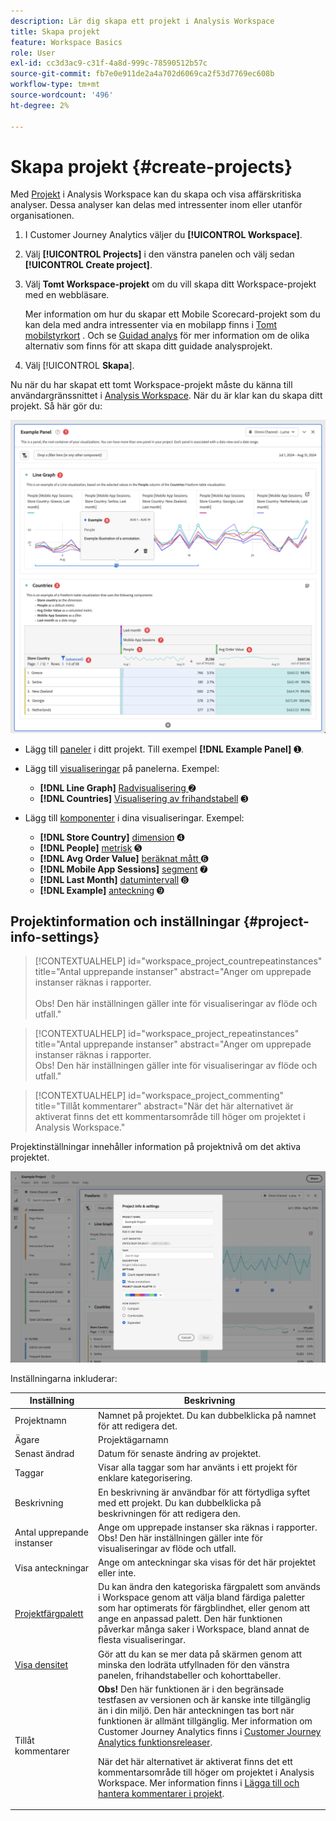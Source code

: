 ```yaml
---
description: Lär dig skapa ett projekt i Analysis Workspace
title: Skapa projekt
feature: Workspace Basics
role: User
exl-id: cc3d3ac9-c31f-4a8d-999c-78590512b57c
source-git-commit: fb7e0e911de2a4a702d6069ca2f53d7769ec608b
workflow-type: tm+mt
source-wordcount: '496'
ht-degree: 2%

---
```


# Skapa projekt {#create-projects}


Med [Projekt](/help/analysis-workspace/build-workspace-project/freeform-overview.md) i Analysis Workspace kan du skapa och visa affärskritiska analyser.  Dessa analyser kan delas med intressenter inom eller utanför organisationen.

1. I Customer Journey Analytics väljer du **[!UICONTROL Workspace]**.

1. Välj **[!UICONTROL Projects]** i den vänstra panelen och välj sedan **[!UICONTROL Create project]**.

1. Välj **Tomt Workspace-projekt** om du vill skapa ditt Workspace-projekt med en webbläsare.

   Mer information om hur du skapar ett Mobile Scorecard-projekt som du kan dela med andra intressenter via en mobilapp finns i [Tomt mobilstyrkort](/help/mobile-app/curator.md) . Och se [Guidad analys](/help/guided-analysis/overview.md) för mer information om de olika alternativ som finns för att skapa ditt guidade analysprojekt.

1. Välj [!UICONTROL **Skapa**].


Nu när du har skapat ett tomt Workspace-projekt måste du känna till användargränssnittet i [Analysis Workspace](/help/analysis-workspace/home.md). När du är klar kan du skapa ditt projekt. Så här gör du:

![Exempelprojekt](assets/example-project.png)

* Lägg till [paneler](/help/analysis-workspace/c-panels/panels.md) i ditt projekt. Till exempel **[!DNL Example Panel]** ➊.

* Lägg till [visualiseringar](/help/analysis-workspace/visualizations/freeform-analysis-visualizations.md) på panelerna. Exempel:
   * **[!DNL Line Graph]** [Radvisualisering ](/help/analysis-workspace/visualizations/line.md) ➋
   * **[!DNL Countries]** [Visualisering av frihandstabell](/help/analysis-workspace/visualizations/freeform-table/freeform-table.md) ➌
* Lägg till [komponenter](/help/components/overview.md) i dina visualiseringar. Exempel:
   * **[!DNL Store Country]** [dimension](/help/components/dimensions/overview.md) ➍
   * **[!DNL People]** [metrisk](/help/components/apply-create-metrics.md) ➎
   * **[!DNL Avg Order Value]** [beräknat mått ](/help/components/calc-metrics/calc-metr-overview.md) ➏
   * **[!DNL Mobile App Sessions]** [segment](/help/components/filters/filters-overview.md) ➐
   * **[!DNL Last Month]** [datumintervall](/help/components/date-ranges/overview.md) ➑
   * **[!DNL Example]** [anteckning](/help/components/annotations/overview.md) ➒


## Projektinformation och inställningar {#project-info-settings}

>[!CONTEXTUALHELP]
>id="workspace_project_countrepeatinstances"
>title="Antal upprepande instanser"
>abstract="Anger om upprepade instanser räknas i rapporter.<br/><br/>Obs! Den här inställningen gäller inte för visualiseringar av flöde och utfall."

>[!CONTEXTUALHELP]
>id="workspace_project_repeatinstances"
>title="Antal upprepande instanser"
>abstract="Anger om upprepade instanser räknas i rapporter.<br/>Obs! Den här inställningen gäller inte för visualiseringar av flöde och utfall."


>[!CONTEXTUALHELP]
>id="workspace_project_commenting"
>title="Tillåt kommentarer"
>abstract="När det här alternativet är aktiverat finns det ett kommentarsområde till höger om projektet i Analysis Workspace."


Projektinställningar innehåller information på projektnivå om det aktiva projektet.

![Fönstret Projektinformation och inställningar.](./assets/projectinfo.png)

Inställningarna inkluderar:

| Inställning | Beskrivning |
|---|---|
| Projektnamn | Namnet på projektet. Du kan dubbelklicka på namnet för att redigera det. |
| Ägare | Projektägarnamn |
| Senast ändrad | Datum för senaste ändring av projektet. |
| Taggar | Visar alla taggar som har använts i ett projekt för enklare kategorisering. |
| Beskrivning | En beskrivning är användbar för att förtydliga syftet med ett projekt. Du kan dubbelklicka på beskrivningen för att redigera den. |
| Antal upprepande instanser | Ange om upprepade instanser ska räknas i rapporter. Obs! Den här inställningen gäller inte för visualiseringar av flöde och utfall. |
| Visa anteckningar | Ange om anteckningar ska visas för det här projektet eller inte. |
| [Projektfärgpalett](/help/analysis-workspace/build-workspace-project/color-palettes.md) | Du kan ändra den kategoriska färgpalett som används i Workspace genom att välja bland färdiga paletter som har optimerats för färgblindhet, eller genom att ange en anpassad palett. Den här funktionen påverkar många saker i Workspace, bland annat de flesta visualiseringar. |
| [Visa densitet](/help/analysis-workspace/build-workspace-project/view-density.md) | Gör att du kan se mer data på skärmen genom att minska den lodräta utfyllnaden för den vänstra panelen, frihandstabeller och kohorttabeller. |
| Tillåt kommentarer | **Obs!** Den här funktionen är i den begränsade testfasen av versionen och är kanske inte tillgänglig än i din miljö. Den här anteckningen tas bort när funktionen är allmänt tillgänglig. Mer information om Customer Journey Analytics finns i [Customer Journey Analytics funktionsreleaser](/help/release-notes/releases.md). <p>När det här alternativet är aktiverat finns det ett kommentarsområde till höger om projektet i Analysis Workspace. Mer information finns i [Lägga till och hantera kommentarer i projekt](/help/analysis-workspace/build-workspace-project/comment-projects.md).</p> |



